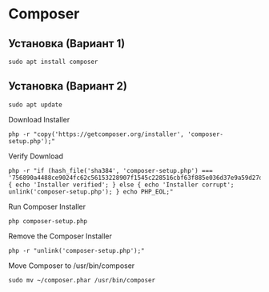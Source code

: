# Composer

## Установка (Вариант 1)

    sudo apt install composer

## Установка (Вариант 2)

    sudo apt update

Download Installer

    php -r "copy('https://getcomposer.org/installer', 'composer-setup.php');"

Verify Download

    php -r "if (hash_file('sha384', 'composer-setup.php') === '756890a4488ce9024fc62c56153228907f1545c228516cbf63f885e036d37e9a59d27d63f46af1d4d07ee0f76181c7d3') { echo 'Installer verified'; } else { echo 'Installer corrupt'; unlink('composer-setup.php'); } echo PHP_EOL;"

Run Composer Installer

    php composer-setup.php

Remove the Composer Installer

    php -r "unlink('composer-setup.php');"

Move Composer to /usr/bin/composer

    sudo mv ~/composer.phar /usr/bin/composer
